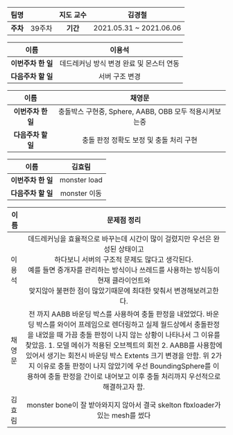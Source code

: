 |   팀명   |        | 지도 교수 |         김경철          |
| :------: | :----: | :-------: | :---------------------: |
| **주차** | 39주차 | **기간**  | 2021.05.31 ~ 2021.06.06 |

|        이름        |                  이용석                  |
| :----------------: | :--------------------------------------: |
| **이번주차 한 일** | 데드레커닝 방식 변경 완료 및 몬스터 연동 |
| **다음주차 할 일** |              서버 구조 변경              |

|        이름        |                         채영문                         |
| :----------------: | :----------------------------------------------------: |
| **이번주차 한 일** | 충돌박스 구현중, Sphere, AABB, OBB 모두 적용시켜보는중 |
| **다음주차 할 일** |        충돌 판정 정확도 보정 및 충돌 처리 구현         |

|        이름        |    김효림    |
| :----------------: | :----------: |
| **이번주차 한 일** | monster load |
| **다음주차 할 일** | monster 이동 |

| 이름   |                         문제점 정리                          |
| ------ | :----------------------------------------------------------: |
| 이용석 | 데드레커닝을 효율적으로 바꾸는데 시간이 많이 걸렸지만 우선은 완성된 상태이고<br /> 하다보니 서버의 구조적 문제도 많다고 생각된다.<br /> 예를 들면 중개자를 관리하는 방식이나 쓰레드를 사용하는 방식등이 현재 클라이언트와<br /> 맞지않아 불편한 점이 많았기때문에 최대한 맞춰서 변경해보려고한다. |
| 채영문 | 전 까지 AABB 바운딩 박스를 사용하여 충돌 판정을 내었었다. 바운딩 박스를 와이어 프레임으로 렌더링하고 실제 월드상에서 충돌판정을 내었을 때 가끔 충돌 판정이 나지 않는 상황이 나타나서 그 이유를 찾았음. 1. 모델 메쉬가 적용된 오브젝트의 회전 2. AABB를 사용함에 있어서 생기는 회전시 바운딩 박스 Extents 크기 변경을 안함. 위 2가지 이유로 충돌 판정이 나지 않았기에 우선 BoundingSphere를 이용하여 충돌 판정을 간이로 내어보고 이후 충돌 처리까지 우선적으로 해결하고자 함. |
| 김효림 | monster bone이 잘 받아와지지 않아서 결국 skelton fbxloader가 있는 mesh를 썼다 |


